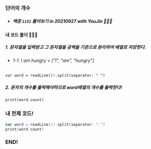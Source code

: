 ### 단어의 개수

- ##### 백준 ```1152``` 풀어보기 in 20210927 with YouJin 👩🏻‍💻

#### 내 코드 풀이 👩🏻‍💻

##### 1. 문자열을 입력받고 그 문자열을 공백을 기준으로 분리하여 배열로 저장한다.
- ###### 1-1. I am hungry = ["I", "am", "hungry"]
```var word = readLine()!.split(separator: " ")```

##### 2. 문자의 개수를 출력해야하므로 word배열의 개수를 출력한다!
```print(word.count)```

### 내 전체 코드!
```swift
var word = readLine()!.split(separator: " ")
print(word.count)
```

### END!
